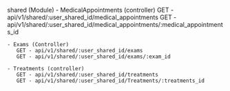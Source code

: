 shared (Module)
    - MedicalAppointments (controller)
       GET - api/v1/shared/:user_shared_id/medical_appointments
       GET - api/v1/shared/:user_shared_id/medical_appointments/:medical_appointments_id
   
    - Exams (Controller)
       GET - api/v1/shared/:user_shared_id/exams
       GET - api/v1/shared/:user_shared_id/exams/:exam_id

    - Treatments (controller)
       GET - api/v1/shared/:user_shared_id/treatments
       GET - api/v1/shared/:user_shared_id/Treatments/:treatments_id